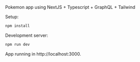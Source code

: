 Pokemon app using NextJS + Typescript + GraphQL + Tailwind

Setup:

```bash
npm install
```

Development server:

```bash
npm run dev
```

App running in http://localhost:3000.
